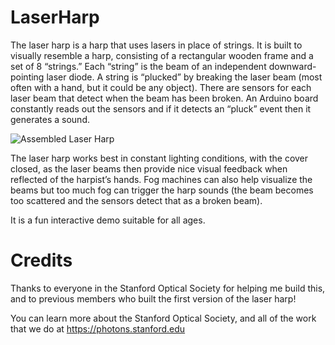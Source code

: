 # LaserHarp
The laser harp is a harp that uses lasers in place of strings. It is built to visually resemble a harp, consisting of a rectangular wooden frame and a set of 8 “strings.” Each “string” is the beam of an independent downward-pointing laser diode. A string is “plucked” by breaking the laser beam (most often with a hand, but it could be any object). There are sensors for each laser beam that detect when the beam has been broken. An Arduino board constantly reads out the sensors and if it detects an “pluck” event then it generates a sound. 

![Assembled Laser Harp](https://github.com/mcleung/LaserHarp/blob/master/Images/AssembledHarp.jpg)

The laser harp works best in constant lighting conditions, with the cover closed, as the laser beams then provide nice visual feedback when reflected of the harpist’s hands. Fog machines can also help visualize the beams but too much fog can trigger the harp sounds (the beam becomes too scattered and the sensors detect that as a broken beam).

It is a fun interactive demo suitable for all ages.


# Credits
Thanks to everyone in the Stanford Optical Society for helping me build this, and to previous members who built the first version of the laser harp!

You can learn more about the Stanford Optical Society, and all of the work that we do at https://photons.stanford.edu
